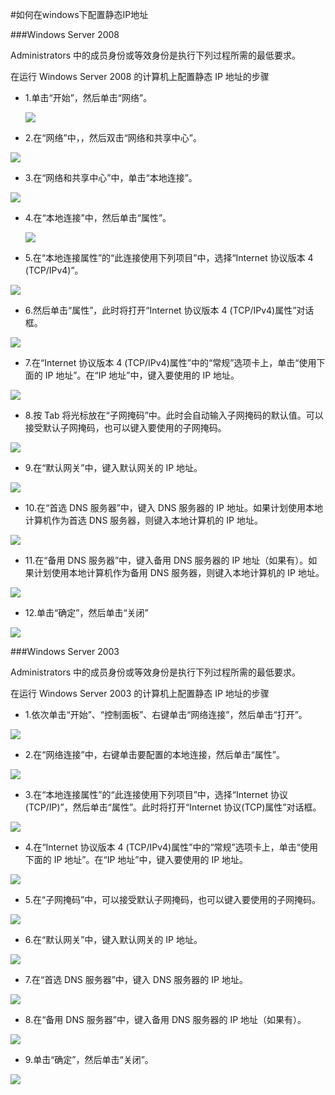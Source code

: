 <!-- --- tag: IP windows 网络 -->
<!-- --- title: 如何在windows下配置静态IP地址 -->
#如何在windows下配置静态IP地址

###Windows Server 2008

Administrators 中的成员身份或等效身份是执行下列过程所需的最低要求。

在运行 Windows Server 2008 的计算机上配置静态 IP 地址的步骤

* 1.单击“开始”，然后单击“网络”。

  ![](http://i2.minus.com/itWkFrxeRDEeJ.png)

* 2.在“网络”中，，然后双击“网络和共享中心”。

 ![](http://i6.minus.com/iJho6JXIMKHxK.png)

* 3.在“网络和共享中心”中，单击“本地连接”。

 ![](http://i1.minus.com/ibetS15XBnOc5C.png)

* 4.在“本地连接”中，然后单击“属性”。

  ![](http://i3.minus.com/ibtWS4i4BTKVQK.png)

* 5.在“本地连接属性”的“此连接使用下列项目”中，选择“Internet 协议版本 4 (TCP/IPv4)”。

 ![](http://i4.minus.com/ismWHvZqjZRTI.png)

* 6.然后单击“属性”，此时将打开“Internet 协议版本 4 (TCP/IPv4)属性”对话框。

 ![](http://i4.minus.com/ibqD8b9yR6AX3n.png)

* 7.在“Internet 协议版本 4 (TCP/IPv4)属性”中的“常规”选项卡上，单击“使用下面的 IP 地址”。在“IP 地址”中，键入要使用的 IP 地址。

 ![](http://i6.minus.com/iRIiH6mYNUjx9.png)

* 8.按 Tab 将光标放在“子网掩码”中。此时会自动输入子网掩码的默认值。可以接受默认子网掩码，也可以键入要使用的子网掩码。

 ![](http://i4.minus.com/i1FpxhnDYk8xN.png)

* 9.在“默认网关”中，键入默认网关的 IP 地址。

 ![](http://i3.minus.com/ibz3o9hRs3aGcL.png)

* 10.在“首选 DNS 服务器”中，键入 DNS 服务器的 IP 地址。如果计划使用本地计算机作为首选 DNS 服务器，则键入本地计算机的 IP 地址。

 ![](http://i4.minus.com/ibn9MjwGxEhFZN.png)

* 11.在“备用 DNS 服务器”中，键入备用 DNS 服务器的 IP 地址（如果有）。如果计划使用本地计算机作为备用 DNS 服务器，则键入本地计算机的 IP 地址。

 ![](http://i1.minus.com/i2gDzyFMpri63.png)

* 12.单击“确定”，然后单击“关闭”

 ![](http://i7.minus.com/ibsniOzpQLW9Ot.png)

###Windows Server 2003

Administrators 中的成员身份或等效身份是执行下列过程所需的最低要求。

在运行 Windows Server 2003 的计算机上配置静态 IP 地址的步骤

* 1.依次单击“开始”、“控制面板”、右键单击“网络连接”，然后单击“打开”。

 ![](http://i2.minus.com/iZRKQUXDgeswb.png)

* 2.在“网络连接”中，右键单击要配置的本地连接，然后单击“属性”。

 ![](http://i5.minus.com/iR6dRRF5kTbE3.png)

* 3.在“本地连接属性”的“此连接使用下列项目”中，选择“Internet 协议(TCP/IP)”，然后单击“属性”。此时将打开“Internet 协议(TCP)属性”对话框。

![](http://i1.minus.com/iga6zsK8XzAIT.png)

* 4.在“Internet 协议版本 4 (TCP/IPv4)属性”中的“常规”选项卡上，单击“使用下面的 IP 地址”。在“IP 地址”中，键入要使用的 IP 地址。

 ![](http://i4.minus.com/iinDvRb8E9jUp.png)

* 5.在“子网掩码”中，可以接受默认子网掩码，也可以键入要使用的子网掩码。

 ![](http://i1.minus.com/ibbUxNn4SKjRAM.png)

* 6.在“默认网关”中，键入默认网关的 IP 地址。

 ![](http://i1.minus.com/ibbcY6y1Nz09lz.png)

* 7.在“首选 DNS 服务器”中，键入 DNS 服务器的 IP 地址。

 ![](http://i6.minus.com/i9AwlubvehqA2.png)

* 8.在“备用 DNS 服务器”中，键入备用 DNS 服务器的 IP 地址（如果有）。

 ![](http://i3.minus.com/ibwmSNMBMaUoIS.png)

* 9.单击“确定”，然后单击“关闭”。

 ![](http://i4.minus.com/i9l9319rNvPTi.png)

